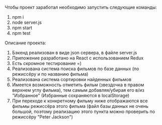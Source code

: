 Чтобы проект заработал необходимо запустить следующие команды:
1) npm i
2) node server.js
3) npm start
4) npm test

Описание проекта:
1) Бэкенд реализован в виде json сервера, в файле server.js
2) Приложение разработано на React с использованием Redux
3) Есть скромное тестирование =)
4) Реализована система поиска фильмов по базе данных (по режиссёру и по названию фильма)
5) Реализована система сортировки найденных фильмов
6) Имеется возможность отметить фильм (звездочка в правом верхнем углу фильма), тем самым добавляя/убирая его в/из "Избранное" (Избранные сохраняются в localStorage)
7) При переходе к конкретному фильму ниже отображаются все фильмы режиссёра этого фильма (файл базы данных не очень большой, поэтому реализацию этого пункта можно проверить по режиссёру "Peter Jackson")
